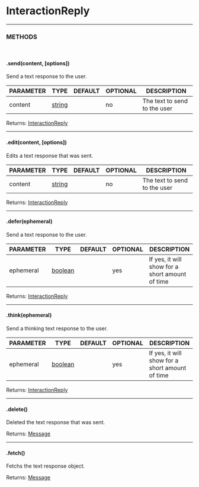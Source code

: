 # InteractionReply

<hr>

### METHODS

<br>

#### .send(content, [options])
Send a text response to the user.

| PARAMETER      | TYPE                                                                                      | DEFAULT | OPTIONAL  | DESCRIPTION                                        |
| -------------- | ----------------------------------------------------------------------------------------- | ------- | --------- | -------------------------------------------------- |
| content         | [string](https://developer.mozilla.org/en-US/docs/Web/JavaScript/Reference/Global_Objects/String)      |         | no        | The text to send to the user                         |

Returns: [InteractionReply](#)

<hr>


#### .edit(content, [options])
Edits a text response that was sent.

| PARAMETER      | TYPE                                                                                      | DEFAULT | OPTIONAL  | DESCRIPTION                                        |
| -------------- | ----------------------------------------------------------------------------------------- | ------- | --------- | -------------------------------------------------- |
| content         | [string](https://developer.mozilla.org/en-US/docs/Web/JavaScript/Reference/Global_Objects/String)      |         | no        | The text to send to the user                         |

Returns: [InteractionReply](#)

<hr>

#### .defer(ephemeral)
Send a text response to the user.

| PARAMETER      | TYPE                                                                                      | DEFAULT | OPTIONAL  | DESCRIPTION                                        |
| -------------- | ----------------------------------------------------------------------------------------- | ------- | --------- | -------------------------------------------------- |
| ephemeral         | [boolean](https://developer.mozilla.org/en-US/docs/Web/JavaScript/Reference/Global_Objects/Boolean)      |         | yes        | If yes, it will show for a short amount of time                         |

Returns: [InteractionReply](#)

<hr>

#### .think(ephemeral)
Send a thinking text response to the user.

| PARAMETER      | TYPE                                                                                      | DEFAULT | OPTIONAL  | DESCRIPTION                                        |
| -------------- | ----------------------------------------------------------------------------------------- | ------- | --------- | -------------------------------------------------- |
| ephemeral         | [boolean](https://developer.mozilla.org/en-US/docs/Web/JavaScript/Reference/Global_Objects/Boolean)      |         | yes        | If yes, it will show for a short amount of time                         |

Returns: [InteractionReply](#)

<hr>

#### .delete()
Deleted the text response that was sent.

Returns: [Message](https://discord.js.org/#/docs/main/stable/class/Message)

<hr>

#### .fetch()
Fetchs the text response object.

Returns: [Message](https://discord.js.org/#/docs/main/stable/class/Message)